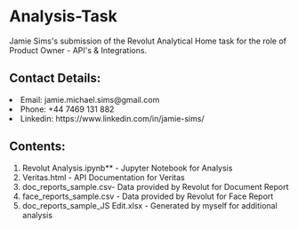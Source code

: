 # Analysis-Task
Jamie Sims's submission of the Revolut Analytical Home task for the role of Product Owner - API's & Integrations.  

## Contact Details:
<li> Email: jamie.michael.sims@gmail.com </li>
<li> Phone: +44 7469 131 882 </li>
<li> Linkedin: https://www.linkedin.com/in/jamie-sims/ </li>

## Contents: 
<ol><li> Revolut Analysis.ipynb** - Jupyter Notebook for Analysis</li><li>Veritas.html - API Documentation for Veritas</li>
<li> doc_reports_sample.csv- Data provided by Revolut for Document Report</li><li>face_reports_sample.csv - Data provided by Revolut for Face Report </li><li> doc_reports_sample_JS Edit.xlsx - Generated by myself for additional analysis</li></ol>
